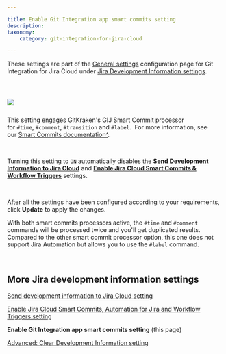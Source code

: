 ```yaml
---

title: Enable Git Integration app smart commits setting
description:
taxonomy:
    category: git-integration-for-jira-cloud

---
```


<div class="bbb-callout bbb--info">
    <div class="irow">
    <div class="ilogobox">
        <span class="logoimg"></span>
    </div>
    <div class="imsgbox">
        These settings are part of the <a href='/git-integration-for-jira-cloud/general-settings-gij-cloud'>General settings</a> configuration page for Git Integration for Jira Cloud under <a href='/git-integration-for-jira-cloud/jira-development-information-settings-gij-cloud'>Jira Development Information settings</a>.
    </div>
    </div>
</div>

&nbsp;

<img src='/wp-content/uploads/gij-gitcloud-gencfg-enable-app-smart-commits.png' style='display:block;margin:25px auto;max-width:100%' />

This setting engages GitKraken's GIJ Smart Commit processor for `#time`, `#comment`, `#transition` and `#label`.  For more information, see our [Smart Commits documentation^](/git-integration-for-jira-cloud/smart-commits-gij-cloud).

&nbsp;

<div class="bbb-callout bbb--tip">
    <div class="irow">
    <div class="ilogobox">
        <span class="logoimg"></span>
    </div>
    <div class="imsgbox">
        Turning this setting to <code>ON</code> automatically disables the <a href='/git-integration-for-jira-cloud/send-development-information-to-jira-cloud-setting-gij-cloud'><b>Send Development Information to Jira Cloud</b></a> and <a href='/git-integration-for-jira-cloud/enable-jira-cloud-smart-commits-automation-for-jira-and-workflow-triggers-setting-gij-cloud'><b>Enable Jira Cloud Smart Commits & Workflow Triggers</b></a> settings.
    </div>
    </div>
</div>

&nbsp;

After all the settings have been configured according to your requirements, click **Update** to apply the changes.

<div class="bbb-callout bbb--alert">
    <div class="irow">
    <div class="ilogobox">
        <span class="logoimg"></span>
    </div>
    <div class="imsgbox">
        With both smart commits processors active, the <code>#time</code> and <code>#comment</code> commands will be processed twice and you'll get duplicated results.
    </div>
    </div>
</div>

<div class="bbb-callout bbb--info">
    <div class="irow">
    <div class="ilogobox">
        <span class="logoimg"></span>
    </div>
    <div class="imsgbox">
        Compared to the other smart commit processor option, this one does not support Jira Automation but allows you to use the <code>#label</code> command.
    </div>
    </div>
</div>

&nbsp;

## More Jira development information settings

[Send development information to Jira Cloud setting](/git-integration-for-jira-cloud/send-development-information-to-jira-cloud-setting-gij-cloud)

[Enable Jira Cloud Smart Commits, Automation for Jira and Workflow Triggers setting](/git-integration-for-jira-cloud/enable-jira-cloud-smart-commits-automation-for-jira-and-workflow-triggers-setting-gij-cloud)

**Enable Git Integration app smart commits setting** (this page)

[Advanced: Clear Development Information setting](/git-integration-for-jira-cloud/advanced-clear-development-information-setting-gij-cloud)

